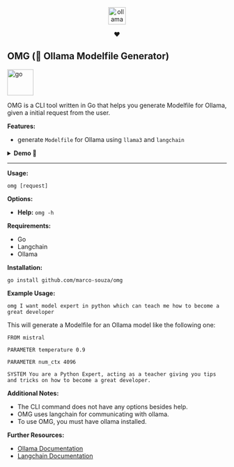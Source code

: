 <div align="center">
  <img align="center" alt="ollama" height="40px" src="https://github.com/jmorganca/ollama/assets/3325447/0d0b44e2-8f4a-4e99-9b52-a5c1c741c8f7">

♥️

</div>

## OMG (🦙 Ollama Modelfile Generator)

<img alt="go" width="60px" src="https://img.shields.io/badge/go-%2300ADD8.svg?style=for-the-badge&logo=go&logoColor=white">

OMG is a CLI tool written in Go that helps you generate Modelfile for Ollama, given a initial request from the user.

**Features:**

- generate `Modelfile` for Ollama using `llama3` and `langchain`

<details>
  <summary><strong>Demo 🚀</strong></summary>
  https://www.loom.com/share/d6a1509e0b90474c850e8fb946aa19a6</details>
</section>

---

**Usage:**

```
omg [request]
```

**Options:**

- **Help:** `omg -h`

**Requirements:**

- Go
- Langchain
- Ollama

**Installation:**

```
go install github.com/marco-souza/omg
```

**Example Usage:**

```
omg I want model expert in python which can teach me how to become a great developer
```

This will generate a Modelfile for an Ollama model like the following one:

```Modelfile
FROM mistral

PARAMETER temperature 0.9

PARAMETER num_ctx 4096

SYSTEM You are a Python Expert, acting as a teacher giving you tips and tricks on how to become a great developer.
```

**Additional Notes:**

- The CLI command does not have any options besides help.
- OMG uses langchain for communicating with ollama.
- To use OMG, you must have ollama installed.

**Further Resources:**

- [Ollama Documentation](/docs)
- [Langchain Documentation](/langchain)
